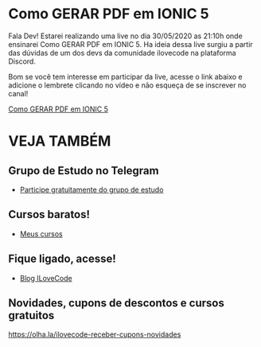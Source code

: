 # Como GERAR PDF em IONIC 5

Fala Dev!
Estarei realizando uma live no dia 30/05/2020 as 21:10h onde ensinarei Como GERAR PDF em IONIC 5.
Ha ideia dessa live surgiu a partir das dúvidas de um dos devs da comunidade ilovecode na plataforma Discord.

Bom se você tem interesse em participar da live, acesse o link abaixo e adicione o lembrete clicando no vídeo e não esqueça de se inscrever no canal!

[Como GERAR PDF em IONIC 5](https://ilovecode.com.br/live-03-como-gerar-pdf-em-ionic-5/)

# VEJA TAMBÉM
## Grupo de Estudo no Telegram
- [Participe gratuitamente do grupo de estudo](https://t.me/blogilovecode)

## Cursos baratos!
- [Meus cursos](https://olha.la/udemy)

## Fique ligado, acesse!
- [Blog ILoveCode](https://ilovecode.com.br)

## Novidades, cupons de descontos e cursos gratuitos
https://olha.la/ilovecode-receber-cupons-novidades
